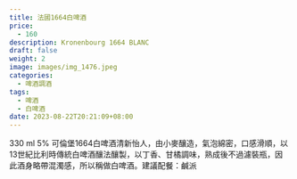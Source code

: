 ```yaml
---
title: 法國1664白啤酒
price:
  - 160
description: Kronenbourg 1664 BLANC
draft: false
weight: 2
image: images/img_1476.jpeg
categories:
  - 啤酒調酒
tags:
  - 啤酒
  - 白啤酒
date: 2023-08-22T20:21:09+08:00
---
```

 330 ml 5% 可倫堡1664白啤酒清新怡人，由小麥釀造，氣泡綿密，口感滑順，以13世紀比利時傳統白啤酒釀法釀製，以丁香、甘橘調味，熟成後不過濾裝瓶，因此酒身略帶混濁感，所以稱做白啤酒。建議配餐：鹹派